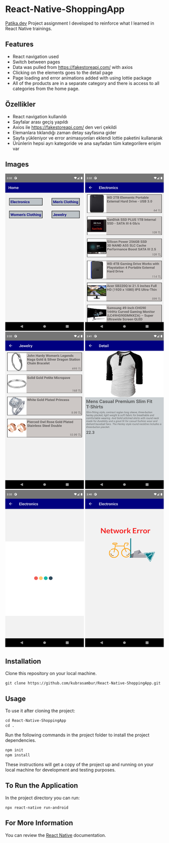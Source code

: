 # React-Native-ShoppingApp
 
[Patika.dev](https://app.patika.dev/) Project assignment I developed to reinforce what I learned in React Native trainings.

## Features
- React navigation used
- Switch between pages
- Data was pulled from https://fakestoreapi.com/ with axios
- Clicking on the elements goes to the detail page
- Page loading and error animations added with using lottie package
- All of the products are in a separate category and there is access to all categories from the home page.

## Özellikler
- React navigation kullanıldı
- Sayfalar arası geçiş yapıldı
- Axios ile  https://fakestoreapi.com/ den veri çekildi
- Elemanlara tıklandığı zaman detay sayfasına gider
- Sayfa yükleniyor ve error animasyonları eklendi lottie paketini kullanarak
- Ürünlerin hepsi ayrı kategoride ve ana sayfadan tüm kategorilere erişim var

## Images
<img src="./img/Screenshot_1647441133.png" height="500" width="250"><img/>
<img src="./img/Screenshot_1647441139.png" height="500" width="250"><img/>
<img src="./img/Screenshot_1647441143.png" height="500" width="250"><img/>
<img src="./img/Screenshot_1647441677.png" height="500" width="250"><img/>
<img src="./img/Screenshot_1647441147.png" height="500" width="250"><img/>
<img src="./img/Screenshot_1647441652.png" height="500" width="250"><img/>


## Installation
Clone this repository on your local machine.

```
git clone https://github.com/kubrasambur/React-Native-ShoppingApp.git
```

## Usage
To use it after cloning the project:
```
cd React-Native-ShoppingApp
cd .
```
Run the following commands in the project folder to install the project dependencies.

```
npm init
npm install
```
These instructions will get a copy of the project up and running on your local machine for development and testing purposes.

## To Run the Application
In the project directory you can run:

```
npx react-native run-android
```
## For More Information
You can review the [React Native](https://reactnative.dev/) documentation. 
